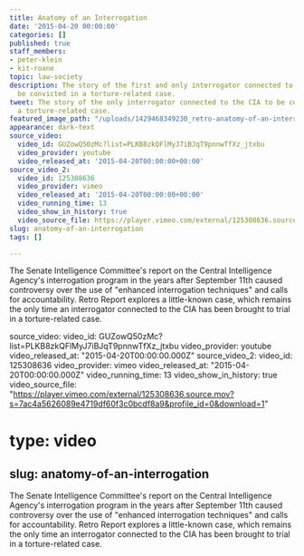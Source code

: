 ```yaml
---
title: Anatomy of an Interrogation
date: '2015-04-20 00:00:00'
categories: []
published: true
staff_members:
- peter-klein
- kit-roane
topic: law-society
description: The story of the first and only interrogator connected to the CIA to
  be convicted in a torture-related case.
tweet: The story of the only interrogator connected to the CIA to be convicted in
  a torture-related case.
featured_image_path: "/uploads/1429468349230_retro-anatomy-of-an-interrogation.jpg"
appearance: dark-text
source_video:
  video_id: GUZowQ50zMc?list=PLKB8zkQFlMyJ7iBJqT9pnnwTfXz_jtxbu
  video_provider: youtube
  video_released_at: '2015-04-20T00:00:00+00:00'
source_video_2:
  video_id: 125308636
  video_provider: vimeo
  video_released_at: '2015-04-20T00:00:00+00:00'
  video_running_time: 13
  video_show_in_history: true
  video_source_file: https://player.vimeo.com/external/125308636.source.mov?s=7ac4a5626089e4719df60f3c0bcdf8a9&profile_id=0&download=1
slug: anatomy-of-an-interrogation
tags: []

---
```

The Senate Intelligence Committee's report on the Central Intelligence Agency's interrogation program in the years after September 11th caused controversy over the use of "enhanced interrogation techniques" and calls for accountability. Retro Report explores a little-known case, which remains the only time an interrogator connected to the CIA has been brought to trial in a torture-related case.

source_video:
  video_id: GUZowQ50zMc?list=PLKB8zkQFlMyJ7iBJqT9pnnwTfXz_jtxbu
  video_provider: youtube
  video_released_at: "2015-04-20T00:00:00.000Z"
source_video_2:
  video_id: 125308636
  video_provider: vimeo
  video_released_at: "2015-04-20T00:00:00.000Z"
  video_running_time: 13
  video_show_in_history: true
  video_source_file: "https://player.vimeo.com/external/125308636.source.mov?s=7ac4a5626089e4719df60f3c0bcdf8a9&profile_id=0&download=1"
# type: video
slug: anatomy-of-an-interrogation
---

The Senate Intelligence Committee's report on the Central Intelligence Agency's interrogation program in the years after September 11th caused controversy over the use of "enhanced interrogation techniques" and calls for accountability. Retro Report explores a little-known case, which remains the only time an interrogator connected to the CIA has been brought to trial in a torture-related case.

